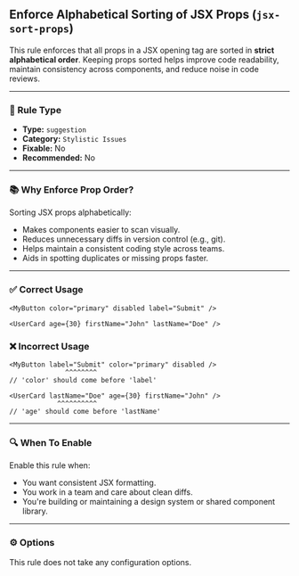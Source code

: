 ## Enforce Alphabetical Sorting of JSX Props (`jsx-sort-props`)

This rule enforces that all props in a JSX opening tag are sorted in **strict alphabetical order**. Keeping props sorted helps improve code readability, maintain consistency across components, and reduce noise in code reviews.

---

### 🧩 Rule Type

- **Type:** `suggestion`
- **Category:** `Stylistic Issues`
- **Fixable:** No
- **Recommended:** No

---

### 📚 Why Enforce Prop Order?

Sorting JSX props alphabetically:

- Makes components easier to scan visually.
- Reduces unnecessary diffs in version control (e.g., git).
- Helps maintain a consistent coding style across teams.
- Aids in spotting duplicates or missing props faster.

---

### ✅ Correct Usage

```tsx
<MyButton color="primary" disabled label="Submit" />

<UserCard age={30} firstName="John" lastName="Doe" />
```

### ❌ Incorrect Usage

```tsx
<MyButton label="Submit" color="primary" disabled />
              ^^^^^^^^
// 'color' should come before 'label'

<UserCard lastName="Doe" age={30} firstName="John" />
            ^^^^^^^^^^
// 'age' should come before 'lastName'
```

---

### 🔍 When To Enable

Enable this rule when:

- You want consistent JSX formatting.
- You work in a team and care about clean diffs.
- You're building or maintaining a design system or shared component library.

---

### ⚙️ Options

This rule does not take any configuration options.
